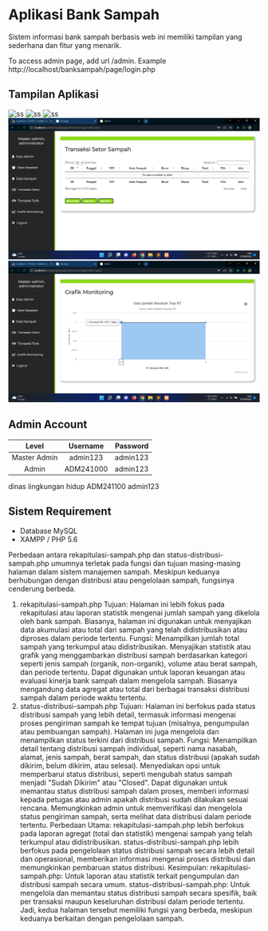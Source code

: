 # Aplikasi Bank Sampah
Sistem informasi bank sampah berbasis web ini memiliki tampilan yang sederhana dan fitur yang menarik.

To access admin page, add url /admin. Example http://localhost/banksampah/page/login.php

## Tampilan Aplikasi
![ss](asset/ss1.png)
![ss](asset/ss2.png)
![ss](asset/ss3.png)
![ss](asset/ss4.png)
![ss](asset/ss5.png)

## Admin Account
|   Level   | Username  | Password   |
|:---------:|:---------:|-----------:|
| Master Admin     | admin123  | admin123   
| Admin            | ADM241000     | admin123
dinas lingkungan hidup   ADM241100     admin123

## Sistem Requirement
- Database MySQL
- XAMPP / PHP 5.6



Perbedaan antara rekapitulasi-sampah.php dan status-distribusi-sampah.php umumnya terletak pada fungsi dan tujuan masing-masing halaman dalam sistem manajemen sampah. Meskipun keduanya berhubungan dengan distribusi atau pengelolaan sampah, fungsinya cenderung berbeda.

1. rekapitulasi-sampah.php
Tujuan: Halaman ini lebih fokus pada rekapitulasi atau laporan statistik mengenai jumlah sampah yang dikelola oleh bank sampah. Biasanya, halaman ini digunakan untuk menyajikan data akumulasi atau total dari sampah yang telah didistribusikan atau diproses dalam periode tertentu.
Fungsi:
Menampilkan jumlah total sampah yang terkumpul atau didistribusikan.
Menyajikan statistik atau grafik yang menggambarkan distribusi sampah berdasarkan kategori seperti jenis sampah (organik, non-organik), volume atau berat sampah, dan periode tertentu.
Dapat digunakan untuk laporan keuangan atau evaluasi kinerja bank sampah dalam mengelola sampah.
Biasanya mengandung data agregat atau total dari berbagai transaksi distribusi sampah dalam periode waktu tertentu.
2. status-distribusi-sampah.php
Tujuan: Halaman ini berfokus pada status distribusi sampah yang lebih detail, termasuk informasi mengenai proses pengiriman sampah ke tempat tujuan (misalnya, pengumpulan atau pembuangan sampah). Halaman ini juga mengelola dan menampilkan status terkini dari distribusi sampah.
Fungsi:
Menampilkan detail tentang distribusi sampah individual, seperti nama nasabah, alamat, jenis sampah, berat sampah, dan status distribusi (apakah sudah dikirim, belum dikirim, atau selesai).
Menyediakan opsi untuk memperbarui status distribusi, seperti mengubah status sampah menjadi "Sudah Dikirim" atau "Closed".
Dapat digunakan untuk memantau status distribusi sampah dalam proses, memberi informasi kepada petugas atau admin apakah distribusi sudah dilakukan sesuai rencana.
Memungkinkan admin untuk memverifikasi dan mengelola status pengiriman sampah, serta melihat data distribusi dalam periode tertentu.
Perbedaan Utama:
rekapitulasi-sampah.php lebih berfokus pada laporan agregat (total dan statistik) mengenai sampah yang telah terkumpul atau didistribusikan.
status-distribusi-sampah.php lebih berfokus pada pengelolaan status distribusi sampah secara lebih detail dan operasional, memberikan informasi mengenai proses distribusi dan memungkinkan pembaruan status distribusi.
Kesimpulan:
rekapitulasi-sampah.php: Untuk laporan atau statistik terkait pengumpulan dan distribusi sampah secara umum.
status-distribusi-sampah.php: Untuk mengelola dan memantau status distribusi sampah secara spesifik, baik per transaksi maupun keseluruhan distribusi dalam periode tertentu.
Jadi, kedua halaman tersebut memiliki fungsi yang berbeda, meskipun keduanya berkaitan dengan pengelolaan sampah.